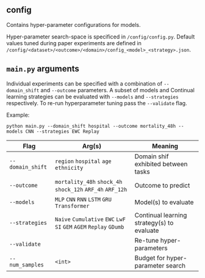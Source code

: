 ## config

Contains hyper-parameter configurations for models. 

Hyper-parameter search-space is specificed in `/config/config.py`. Default values tuned during paper experiments are defined in `/config/<dataset>/<outcome>/<domain>/config_<model>_<strategy>.json`.

## `main.py` arguments

Individual experiments can be specified with a combination of `--domain_shift` and `--outcome` parameters. A subset of models and Continual learning strategies can be evaluated with `--models` and `--strategies` respectively. To re-run hyperparameter tuning pass the `--validate` flag.

Example:

```posh
python main.py --domain_shift hospital --outcome mortality_48h --models CNN --strategies EWC Replay
```

Flag             | Arg(s)      | Meaning
-----------------|-------------|------------------------
`--domain_shift` | `region` `hospital` `age` `ethnicity`                      | Domain shif exhibited between tasks
`--outcome`      |`mortality_48h` `shock_4h` `shock_12h` `ARF_4h` `ARF_12h`   | Outcome to predict
`--models`       |`MLP` `CNN` `RNN` `LSTM` `GRU` `Transformer`                      | Model(s) to evaluate
`--strategies`   |`Naive` `Cumulative` `EWC` `LwF` `SI` `GEM` `AGEM` `Replay` `GDumb` | Continual learning strategy(s) to evaluate
`--validate`     |                                                            | Re-tune hyper-parameters
`--num_samples`  |`<int>`                                                     | Budget for hyper-parameter search